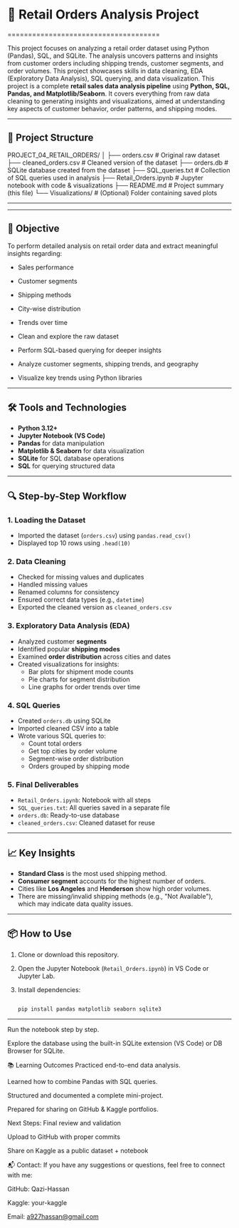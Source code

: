 # 🛒 Retail Orders Analysis Project

=====================================

This project focuses on analyzing a retail order dataset using Python (Pandas), SQL, and SQLite. The analysis uncovers patterns and insights from customer orders including shipping trends, customer segments, and order volumes. This project showcases skills in data cleaning, EDA (Exploratory Data Analysis), SQL querying, and data visualization.
This project is a complete **retail sales data analysis pipeline** using **Python, SQL, Pandas, and Matplotlib/Seaborn**. It covers everything from raw data cleaning to generating insights and visualizations, aimed at understanding key aspects of customer behavior, order patterns, and shipping modes.

---

## 📁 Project Structure

PROJECT_04_RETAIL_ORDERS/
│
├── orders.csv # Original raw dataset
├── cleaned_orders.csv # Cleaned version of the dataset
├── orders.db # SQLite database created from the dataset
├── SQL_queries.txt # Collection of SQL queries used in analysis
├── Retail_Orders.ipynb # Jupyter notebook with code & visualizations
├── README.md # Project summary (this file)
└── Visualizations/ # (Optional) Folder containing saved plots

---

---

## 🧠 Objective

To perform detailed analysis on retail order data and extract meaningful insights regarding:

- Sales performance
- Customer segments
- Shipping methods
- City-wise distribution
- Trends over time

- Clean and explore the raw dataset
- Perform SQL-based querying for deeper insights
- Analyze customer segments, shipping trends, and geography
- Visualize key trends using Python libraries

---

## 🛠️ Tools and Technologies

- **Python 3.12+**
- **Jupyter Notebook (VS Code)**
- **Pandas** for data manipulation
- **Matplotlib & Seaborn** for data visualization
- **SQLite** for SQL database operations
- **SQL** for querying structured data

---

## 🔍 Step-by-Step Workflow

### 1. **Loading the Dataset**

- Imported the dataset (`orders.csv`) using `pandas.read_csv()`
- Displayed top 10 rows using `.head(10)`

### 2. **Data Cleaning**

- Checked for missing values and duplicates
- Handled missing values
- Renamed columns for consistency
- Ensured correct data types (e.g., `datetime`)
- Exported the cleaned version as `cleaned_orders.csv`

### 3. **Exploratory Data Analysis (EDA)**

- Analyzed customer **segments**
- Identified popular **shipping modes**
- Examined **order distribution** across cities and dates
- Created visualizations for insights:
  - Bar plots for shipment mode counts
  - Pie charts for segment distribution
  - Line graphs for order trends over time

### 4. **SQL Queries**

- Created `orders.db` using SQLite
- Imported cleaned CSV into a table
- Wrote various SQL queries to:
  - Count total orders
  - Get top cities by order volume
  - Segment-wise order distribution
  - Orders grouped by shipping mode

### 5. **Final Deliverables**

- `Retail_Orders.ipynb`: Notebook with all steps
- `SQL_queries.txt`: All queries saved in a separate file
- `orders.db`: Ready-to-use database
- `cleaned_orders.csv`: Cleaned dataset for reuse

---

## 📈 Key Insights

- **Standard Class** is the most used shipping method.
- **Consumer segment** accounts for the highest number of orders.
- Cities like **Los Angeles** and **Henderson** show high order volumes.
- There are missing/invalid shipping methods (e.g., "Not Available"), which may indicate data quality issues.

---

## 📦 How to Use

1. Clone or download this repository.
2. Open the Jupyter Notebook (`Retail_Orders.ipynb`) in VS Code or Jupyter Lab.
3. Install dependencies:  

   ```bash

   pip install pandas matplotlib seaborn sqlite3

---

   Run the notebook step by step.

   Explore the database using the built-in SQLite extension (VS Code) or DB Browser for SQLite.

📚 Learning Outcomes
Practiced end-to-end data analysis.

Learned how to combine Pandas with SQL queries.

Structured and documented a complete mini-project.

Prepared for sharing on GitHub & Kaggle portfolios.

Next Steps:
 Final review and validation

 Upload to GitHub with proper commits

 Share on Kaggle as a public dataset + notebook

📬 Contact:
If you have any suggestions or questions, feel free to connect with me:

GitHub: Qazi-Hassan

Kaggle: your-kaggle

Email: [a927hassan@gmail.com](mailto:a927hassan@gmail.com)
